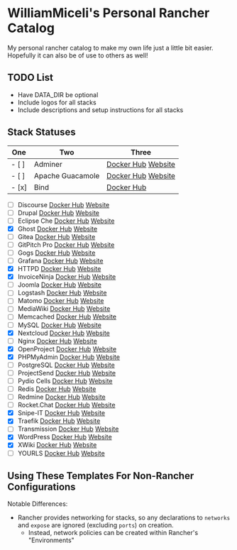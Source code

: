 # WilliamMiceli's Personal Rancher Catalog

My personal rancher catalog to make my own life just a little bit easier.
Hopefully it can also be of use to others as well!

## TODO List

* Have DATA_DIR be optional
* Include logos for all stacks
* Include descriptions and setup instructions for all stacks

## Stack Statuses
One | Two | Three
--------------|-----------------|----------------------
- [ ] | Adminer | [Docker Hub](https://hub.docker.com/_/adminer) [Website](https://www.adminer.org/en/)
- [ ] | Apache Guacamole | [Docker Hub](https://hub.docker.com/r/guacamole/guacamole) [Website](https://guacamole.apache.org/)
- [x] | Bind | [Docker Hub](https://hub.docker.com/r/sameersbn/bind)






- [ ] Discourse [Docker Hub](https://hub.docker.com/_/discourse) [Website](https://www.discourse.org/)
- [ ] Drupal [Docker Hub](https://hub.docker.com/_/drupal) [Website](https://www.drupal.org/)
- [ ] Eclipse Che [Docker Hub](https://hub.docker.com/_/eclipse-che) [Website](https://www.eclipse.org/che/)
- [x] Ghost [Docker Hub](https://hub.docker.com/_/ghost) [Website](https://ghost.org/)
- [ ] Gitea [Docker Hub](https://hub.docker.com/r/gitea/gitea) [Website](https://gitea.io/en-us/)
- [ ] GitPitch Pro [Docker Hub](https://hub.docker.com/_/gitpitch-pro) [Website](https://gitpitch.com/)
- [ ] Gogs [Docker Hub](https://hub.docker.com/r/gogs/gogs) [Website](https://gogs.io/)
- [ ] Grafana [Docker Hub](https://hub.docker.com/r/grafana/grafana) [Website](https://grafana.com/)
- [x] HTTPD [Docker Hub](https://hub.docker.com/_/httpd) [Website](http://httpd.apache.org/)
- [x] InvoiceNinja [Docker Hub](https://hub.docker.com/r/invoiceninja/invoiceninja) [Website](https://www.invoiceninja.org/)
- [ ] Joomla [Docker Hub](https://hub.docker.com/_/joomla) [Website](https://www.joomla.org/)
- [ ] Logstash [Docker Hub](https://hub.docker.com/_/logstash) [Website](https://www.elastic.co/products/logstash)
- [ ] Matomo [Docker Hub](https://hub.docker.com/_/matomo) [Website](https://matomo.org/)
- [ ] MediaWiki [Docker Hub](https://hub.docker.com/_/mediawiki) [Website](https://www.mediawiki.org/)
- [ ] Memcached [Docker Hub](https://hub.docker.com/_/memcached) [Website](https://www.memcached.org/)
- [ ] MySQL [Docker Hub](https://hub.docker.com/_/mysql) [Website](https://www.mysql.com/)
- [x] Nextcloud [Docker Hub](https://hub.docker.com/_/nextcloud) [Website](https://nextcloud.com/)
- [ ] Nginx [Docker Hub](https://hub.docker.com/_/nginx) [Website](https://www.nginx.com/)
- [x] OpenProject [Docker Hub](https://hub.docker.com/r/openproject/community) [Website](https://www.openproject.org/)
- [x] PHPMyAdmin [Docker Hub](https://hub.docker.com/r/phpmyadmin/phpmyadmin) [Website](https://www.phpmyadmin.net/)
- [ ] PostgreSQL [Docker Hub](https://hub.docker.com/_/postgres) [Website](https://www.postgresql.org/)
- [ ] ProjectSend [Docker Hub](https://hub.docker.com/r/linuxserver/projectsend) [Website](https://www.projectsend.org/)
- [ ] Pydio Cells [Docker Hub](https://hub.docker.com/r/pydio/cells/) [Website](https://pydio.com/en/)
- [ ] Redis [Docker Hub](https://hub.docker.com/_/redis) [Website](https://redis.io/)
- [ ] Redmine [Docker Hub](https://hub.docker.com/_/redmine) [Website](http://www.redmine.org/)
- [ ] Rocket.Chat [Docker Hub](https://hub.docker.com/_/rocketchat) [Website](https://rocket.chat/)
- [x] Snipe-IT [Docker Hub](https://hub.docker.com/r/snipe/snipe-it) [Website](https://snipeitapp.com/)
- [x] Traefik [Docker Hub](https://hub.docker.com/_/traefik) [Website](https://traefik.io/)
- [ ] Transmission [Docker Hub](https://hub.docker.com/r/linuxserver/transmission) [Website](https://transmissionbt.com/)
- [x] WordPress [Docker Hub](https://hub.docker.com/_/wordpress) [Website](https://wordpress.com/)
- [x] XWiki [Docker Hub](https://hub.docker.com/_/xwiki) [Website](https://www.xwiki.org/)
- [ ] YOURLS [Docker Hub](https://hub.docker.com/_/yourls) [Website](http://yourls.org/)

## Using These Templates For Non-Rancher Configurations

Notable Differences:
* Rancher provides networking for stacks, so any declarations to `networks` and `expose` are ignored (excluding `ports`) on creation.
  * Instead, network policies can be created within Rancher's "Environments"